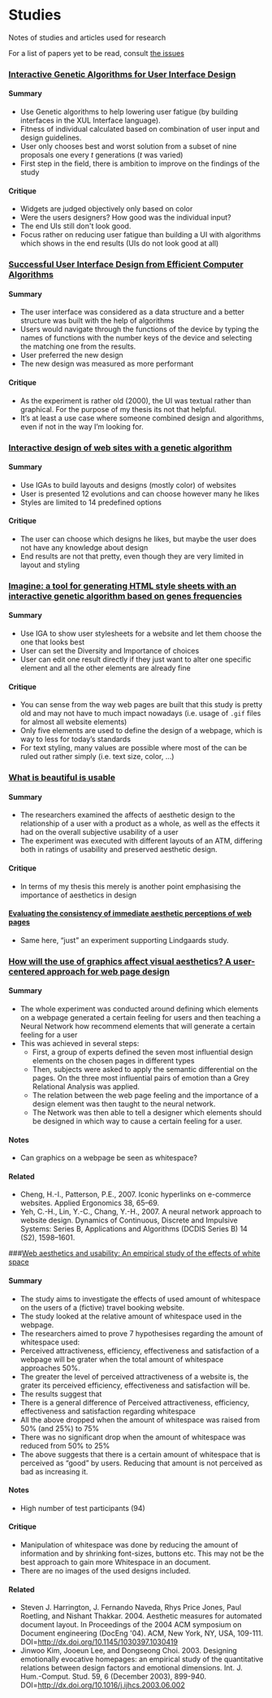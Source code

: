 # Studies
Notes of studies and articles used for research

For a list of papers yet to be read, consult [the issues](https://github.com/Plsr/thesis/labels/to%20read)

### [Interactive Genetic Algorithms for User Interface Design](http://ieeexplore.ieee.org/document/4424630/)

#### Summary
* Use Genetic algorithms to help lowering user fatigue (by building interfaces in the XUL Interface language).
* Fitness of individual calculated based on combination of user input and design guidelines.
* User only chooses best and worst solution from a subset of nine proposals one every _t_ generations (_t_ was varied)
* First step in the field, there is ambition to improve on the findings of the study

#### Critique
* Widgets are judged objectively only based on color
* Were the users designers? How good was the individual input?
* The end UIs still don't look good.
* Focus rather on  reducing user fatigue than building a UI with algorithms which shows in the end results (UIs do not look good at all)


### [Successful User Interface Design from Efficient Computer Algorithms](http://citeseerx.ist.psu.edu/viewdoc/download?doi=10.1.1.27.2962&rep=rep1&type=pdf)

#### Summary
* The user interface was considered as a data structure and a better structure was built with the help of algorithms
* Users would navigate through the functions of the device by typing the names of functions with the number keys of the device and selecting the matching one from the results.
* User preferred the new design
* The new design was measured as more performant

#### Critique
* As the experiment is rather old (2000), the UI was textual rather than graphical. For the purpose of my thesis its not that helpful.
* It’s at least a use case where someone combined design and algorithms, even if not in the way I’m looking for.


### [Interactive design of web sites with a genetic algorithm](https://pdfs.semanticscholar.org/4f26/61bfc4301758c36bfd6010a4f1cf926c25db.pdf)

#### Summary
* Use IGAs to build layouts and designs (mostly color) of websites
* User is presented 12 evolutions and can choose however many he likes
* Styles are limited to 14 predefined options

#### Critique
* The user can choose which designs he likes, but maybe the user does not have any knowledge about design
* End results are not that pretty, even though they are very limited in layout and styling

### [Imagine: a tool for generating HTML style sheets with an interactive genetic algorithm based on genes frequencies](http://ieeexplore.ieee.org/document/823287/)

#### Summary
* Use IGA to show user stylesheets for a website and let them choose the one that looks best
* User can set the Diversity and Importance of choices
* User can edit one result directly if they just want to alter one specific element and all the other elements are already fine

#### Critique
* You can sense from the way web pages are built that this study is pretty old and may not have to much impact nowadays (i.e. usage of  `.gif` files for almost all website elements)
* Only five elements are used to define the design of a webpage, which is way to less for today’s standards
* For text styling, many values are possible where most of the can be ruled out rather simply (i.e. text size, color, …)

### [What is beautiful is usable](http://www.ise.bgu.ac.il/faculty/noam/papers/00_nt_ask_di_iwc.pdf)

#### Summary
* The researchers examined the affects of aesthetic design to the relationship of a user with a product as a whole, as well as the effects it had on the overall subjective usability of a user
* The experiment was executed with different layouts of an ATM, differing both in ratings of usability and preserved aesthetic design.

#### Critique
* In terms of my thesis this merely is another point emphasising the importance of aesthetics in design

#### [Evaluating the consistency of immediate aesthetic perceptions of web pages](http://www.sciencedirect.com/science/article/pii/S1071581906000863)
* Same here, “just” an experiment supporting Lindgaards study.

### [How will the use of graphics affect visual aesthetics? A user-centered approach for web page design](http://www.sciencedirect.com/science/article/pii/S1071581912001656)
#### Summary
* The whole experiment was conducted around defining which elements on a webpage generated a certain feeling for users and then teaching a Neural Network how recommend elements that will generate a certain feeling for a user
* This was achieved in several steps:
	* First, a group of experts defined the seven most influential design elements on the chosen pages in different types
	* Then, subjects were asked to apply the semantic differential on the pages.  On the three most influential pairs of emotion than a Grey Relational Analysis was applied.
	* The relation between the web page feeling and the importance of a design element was then taught to the neural network.
	* The Network was then able to tell a designer which elements should be designed in which way to cause a certain feeling for a user.

#### Notes
* Can graphics on a webpage be seen as whitespace?

#### Related
* Cheng, H.-I., Patterson, P.E., 2007. Iconic hyperlinks on e-commerce websites. Applied Ergonomics 38, 65–69.
* Yeh, C.-H., Lin, Y.-C., Chang, Y.-H., 2007. A neural network approach to website design. Dynamics of Continuous, Discrete and Impulsive Systems: Series B, Applications and Algorithms (DCDIS Series B) 14
(S2), 1598–1601.

###[Web aesthetics and usability: An empirical study of the effects of white space](https://www.researchgate.net/publication/269639066_Web_Aesthetics_and_Usability)

#### Summary
* The study aims to investigate the effects of used amount of whitespace on the users of a (fictive) travel booking website.
* The study looked at the relative amount of whitespace used in the webpage.
* The researchers aimed to prove 7 hypothesises regarding the amount of whitespace used:
* Perceived attractiveness, efficiency, effectiveness and satisfaction of a webpage will be grater when the total amount of whitespace approaches 50%.
* The greater the level of perceived attractiveness of a website is, the grater its perceived efficiency, effectiveness and satisfaction will be.
* The results suggest that
* There is a general difference of Perceived attractiveness, efficiency, effectiveness and satisfaction regarding whitespace
* All the above dropped when the amount of whitespace was raised from 50% (and 25%) to 75%
* There was no significant drop when the amount of whitespace was reduced from 50% to 25%
* The above suggests that there is a certain amount of whitespace that is perceived as “good” by users. Reducing that amount is not perceived as bad as increasing it.

#### Notes
* High number of test participants (94)

#### Critique
* Manipulation of whitespace was done by reducing the amount of information and by shrinking font-sizes, buttons etc. This may not be the best approach to gain more Whitespace in an document.
* There are no images of the used designs included.

#### Related
* Steven J. Harrington, J. Fernando Naveda, Rhys Price Jones, Paul Roetling, and Nishant Thakkar. 2004. Aesthetic measures for automated document layout. In Proceedings of the 2004 ACM symposium on Document engineering (DocEng '04). ACM, New York, NY, USA, 109-111. DOI=http://dx.doi.org/10.1145/1030397.1030419
* Jinwoo Kim, Jooeun Lee, and Dongseong Choi. 2003. Designing emotionally evocative homepages: an empirical study of the quantitative relations between design factors and emotional dimensions. Int. J. Hum.-Comput. Stud. 59, 6 (December 2003), 899-940. DOI=http://dx.doi.org/10.1016/j.ijhcs.2003.06.002
